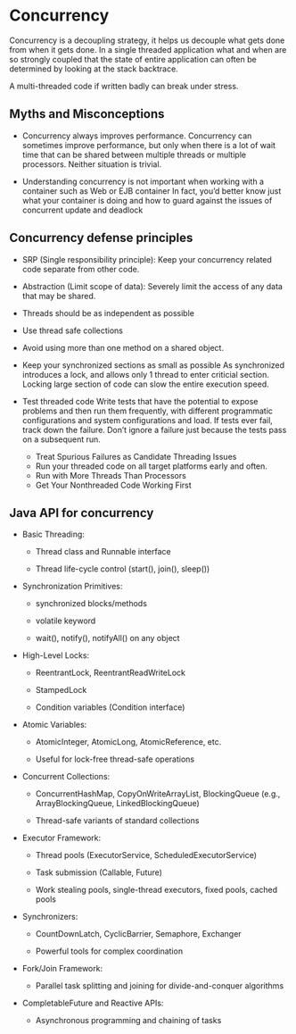 # Concurrency

Concurrency is a decoupling strategy, it helps us decouple what gets done from when it gets done.
In a single threaded application what and when are so strongly coupled that the state of entire
application can often be determined by looking at the stack backtrace.

A multi-threaded code if written badly can break under stress.


## Myths and Misconceptions

- Concurrency always improves performance.
	Concurrency can sometimes improve performance, but only when there is a lot of wait
time that can be shared between multiple threads or multiple processors. Neither situation
is trivial.

- Understanding concurrency is not important when working with a container such as Web or EJB container
	In fact, you’d better know just what your container is doing and how to guard against
the issues of concurrent update and deadlock

## Concurrency defense principles

- SRP (Single responsibility principle):
	Keep your concurrency related code separate from other code.

- Abstraction (Limit scope of data):
	Severely limit the access of any data that may be shared.

- Threads should be as independent as possible

- Use thread safe collections

- Avoid using more than one method on a shared object.

- Keep your synchronized sections as small as possible
	As synchronized introduces a lock, and allows only 1 thread to enter criticial section.
	Locking large section of code can slow the entire execution speed.

- Test threaded code
	Write tests that have the potential to expose problems and then
run them frequently, with different programmatic configurations and system configurations
and load. If tests ever fail, track down the failure. Don’t ignore a failure just because the
tests pass on a subsequent run.

	- Treat Spurious Failures as Candidate Threading Issues
	- Run your threaded code on all target platforms early and often.
	- Run with More Threads Than Processors
	- Get Your Nonthreaded Code Working First

## Java API for concurrency

- Basic Threading:

	- Thread class and Runnable interface

	- Thread life-cycle control (start(), join(), sleep())

- Synchronization Primitives:

	- synchronized blocks/methods

	- volatile keyword

	- wait(), notify(), notifyAll() on any object

- High-Level Locks:

	- ReentrantLock, ReentrantReadWriteLock

	- StampedLock

	- Condition variables (Condition interface)

- Atomic Variables:

	- AtomicInteger, AtomicLong, AtomicReference, etc.

	- Useful for lock-free thread-safe operations

- Concurrent Collections:

	- ConcurrentHashMap, CopyOnWriteArrayList, BlockingQueue (e.g., 	ArrayBlockingQueue, LinkedBlockingQueue)

	- Thread-safe variants of standard collections

- Executor Framework:

	- Thread pools (ExecutorService, ScheduledExecutorService)

	- Task submission (Callable, Future)

	- Work stealing pools, single-thread executors, fixed pools, cached 		pools

- Synchronizers:

	- CountDownLatch, CyclicBarrier, Semaphore, Exchanger

	- Powerful tools for complex coordination

- Fork/Join Framework:

	- Parallel task splitting and joining for divide-and-conquer 	algorithms

- CompletableFuture and Reactive APIs:

	- Asynchronous programming and chaining of tasks